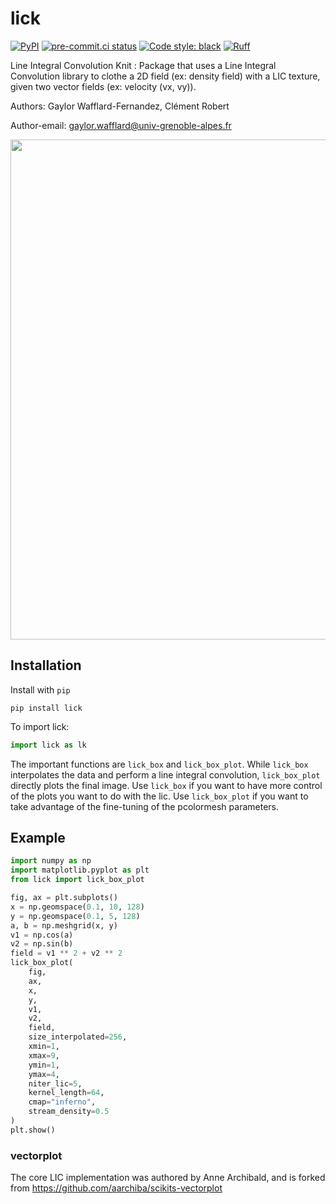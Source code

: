 # lick
[![PyPI](https://img.shields.io/pypi/v/lick.svg?logo=pypi&logoColor=white&label=PyPI)](https://pypi.org/project/lick/)
[![pre-commit.ci status](https://results.pre-commit.ci/badge/github/volodia99/lick/main.svg)](https://results.pre-commit.ci/latest/github/volodia99/lick/main)
[![Code style: black](https://img.shields.io/badge/code%20style-black-000000.svg)](https://github.com/psf/black)
[![Ruff](https://img.shields.io/endpoint?url=https://raw.githubusercontent.com/charliermarsh/ruff/main/assets/badge/v2.json)](https://github.com/charliermarsh/ruff)


Line Integral Convolution Knit : Package that uses a Line Integral Convolution library to clothe a 2D field (ex: density field) with a LIC texture, given two vector fields (ex: velocity (vx, vy)).

Authors: Gaylor Wafflard-Fernandez, Clément Robert

Author-email: gaylor.wafflard@univ-grenoble-alpes.fr

<p align="center">
    <img src="https://raw.githubusercontent.com/volodia99/lick/main/imgs/lick.png" width="800"></a>
</p>

## Installation

Install with `pip`

```
pip install lick
```

To import lick:

```python
import lick as lk
```

The important functions are `lick_box` and `lick_box_plot`. While `lick_box` interpolates the data and perform a line integral convolution, `lick_box_plot` directly plots the final image. Use `lick_box` if you want to have more control of the plots you want to do with the lic. Use `lick_box_plot` if you want to take advantage of the fine-tuning of the pcolormesh parameters.

## Example

```python
import numpy as np
import matplotlib.pyplot as plt
from lick import lick_box_plot

fig, ax = plt.subplots()
x = np.geomspace(0.1, 10, 128)
y = np.geomspace(0.1, 5, 128)
a, b = np.meshgrid(x, y)
v1 = np.cos(a)
v2 = np.sin(b)
field = v1 ** 2 + v2 ** 2
lick_box_plot(
    fig,
    ax,
    x,
    y,
    v1,
    v2,
    field,
    size_interpolated=256,
    xmin=1,
    xmax=9,
    ymin=1,
    ymax=4,
    niter_lic=5,
    kernel_length=64,
    cmap="inferno",
    stream_density=0.5
)
plt.show()
```


### vectorplot

The core LIC implementation was authored by Anne Archibald, and is forked from
https://github.com/aarchiba/scikits-vectorplot
